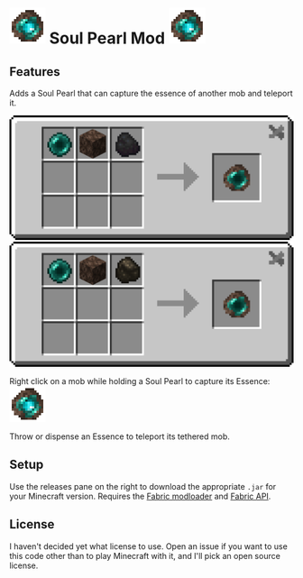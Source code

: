 # ![Essence Item animation](/src/main/resources/assets/soul_pearl/essence.gif) Soul Pearl Mod ![Essence Item animation](/src/main/resources/assets/soul_pearl/essence.gif)



## Features

Adds a Soul Pearl that can capture the essence of another mob and teleport it.

![Soul Pearl Coal Recipe](/src/main/resources/assets/soul_pearl/soul_pearl_recipe_coal.png)
![Soul Pearl Charcoal Recipe](/src/main/resources/assets/soul_pearl/soul_pearl_recipe_charcoal.png)

Right click on a mob while holding a Soul Pearl to capture its Essence:
![Essence Item animation](/src/main/resources/assets/soul_pearl/essence.gif)

Throw or dispense an Essence to teleport its tethered mob.

## Setup

Use the releases pane on the right to download the appropriate `.jar` for your Minecraft version. Requires the [Fabric modloader](https://fabricmc.net/) and [Fabric API](https://www.curseforge.com/minecraft/mc-mods/fabric-api).

## License

I haven't decided yet what license to use. Open an issue if you want to use this code other than to play Minecraft with it, and I'll pick an open source license.
